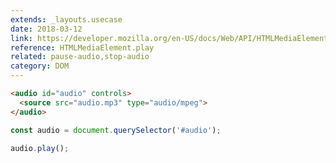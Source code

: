 ```yaml
---
extends: _layouts.usecase
date: 2018-03-12
link: https://developer.mozilla.org/en-US/docs/Web/API/HTMLMediaElement/play
reference: HTMLMediaElement.play
related: pause-audio,stop-audio
category: DOM
---
```


```html
<audio id="audio" controls>
  <source src="audio.mp3" type="audio/mpeg">
</audio>
```

```javascript
const audio = document.querySelector('#audio');

audio.play();
```
